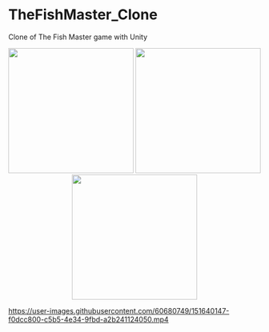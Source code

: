 # TheFishMaster_Clone
Clone of The Fish Master game with Unity

<p align="center">
<img src="https://user-images.githubusercontent.com/60680749/151640250-9666dd54-55c2-435c-8cfb-999310fe847a.png" width="250" height="250">
<img src="https://user-images.githubusercontent.com/60680749/151640252-3a55be26-9bc9-4550-ac40-1c0e21b32520.png" width="250" height="250">
<img src="https://user-images.githubusercontent.com/60680749/151640254-628bd46d-93d7-4a95-8369-d8c2a5351c69.png" width="250" height="250">
</p>

https://user-images.githubusercontent.com/60680749/151640147-f0dcc800-c5b5-4e34-9fbd-a2b241124050.mp4
